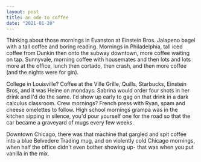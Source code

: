 ```yaml
---
layout: post
title: an ode to coffee
date: "2021-01-20"
---
```


Thinking about those mornings in Evanston at Einstein Bros. Jalapeno bagel with a tall coffee and boring reading. Mornings in Philadelphia, tall iced coffee from Dunkin then onto the subway downtown, more coffee waiting on tap. Sunnyvale, morning coffee with housemates and then lots and lots more at the office, lunch then cortado, then crash, and then more coffee (and the nights were for gin).

College in Louisville? Coffee at the Ville Grille, Quills, Starbucks, Einstein Bros, and it was Heine on mondays. Sabrina would order four shots in her drink and I'd do the same. I'd show up early to gag on that drink in a dark calculus classroom. Crew mornings? French press with Ryan, spam and cheese omelettes to follow. High school mornings grampa was in the kitchen sipping in silence, you'd pour yourself one for the road so that the car became a graveyard of mugs every few weeks. 

Downtown Chicago, there was that machine that gargled and spit coffee into a blue Belvedere Trading mug, and on violently cold Chicago mornings, when half the office didn't even bother showing up- that was when you put vanilla in the mix.
